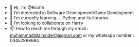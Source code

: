 - 👋 Hi, I’m @Bilal1h
- 👀 I’m interested in Software Development/Game Development
- 🌱 I’m currently learning ... Python and its libraries
- 💞️ I’m looking to collaborate on Harry
- 📫 How to reach me through my email : muhammadbilalhaider0@gmail.com or my whatsapp number : 03452898684

<!---
Bilal1h/Bilal1h is a ✨ special ✨ repository because its `README.md` (this file) appears on your GitHub profile.
You can click the Preview link to take a look at your changes.
--->
